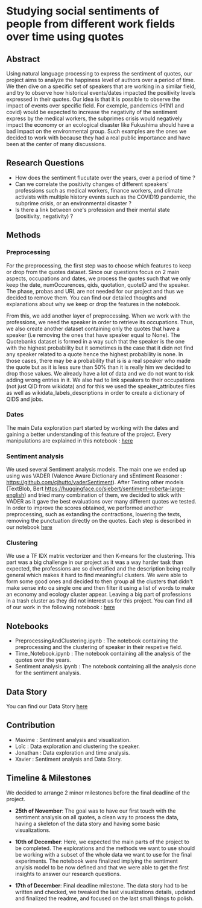 

# Studying social sentiments of people from different work fields over time using quotes

  

## Abstract

Using natural language processing to express the sentiment of quotes, our project aims to analyze the happiness level of authors over a period of time. We then dive on a specific set of speakers that are working in a similar field, and try to observe how historical events/dates impacted the positivity levels expressed in their quotes. Our idea is that it is possible to observe the impact of events over specific field. For exemple, pandemics (H1N1 and covid) would be expected to increase the negativity of the sentiment express by the medical workers, the subprimes crisis would negatively impact the economy or an ecological disaster like Fukushima should have a bad impact on the environmental group. Such examples are the ones we decided  to work with because they had a real public importance and have been at the center of many discussions.
  
## Research Questions

- How does the sentiment flucutate over the years, over a period of time ?
- Can we correlate the positivity changes of different speakers' professions such as medical workers, finance workers, and climate activists with multiple history events such as the COVID19 pandemic, the subprime crisis, or an environmental disaster ?
- Is there a link between one's profession and their mental state (positivity, negativity) ?

## Methods

### Preprocessing
For the preprocessing, the first step was to choose which features to keep or drop from the quotes dataset.
Since our questions focus on 2 main aspects, occupations and dates, we process the quotes such that we only keep the date, numOccurences, qids, quotation, quoteID and the speaker.
The phase, probas and URL are not needed for our project and thus we decided to remove them.
You can find our detailed thoughts and explanations about why we keep or drop the features in the notebook.

From this, we add another layer of preprocessing. When we work with the professions, we need the speaker in order to retrieve its occupations. Thus, we also create another dataset containing only the quotes that have a speaker (i.e removing the ones that have speaker equal to None). The Quotebanks dataset is formed in a way such that the speaker is the one with the highest probability but it sometimes is the case that it didn not find any speaker related to a quote hence the highest probability is none. In those cases, there may be a probability that is is a real speaker who made the quote but as it is less sure than 50% than it is really him we decided to drop those values. We already have a lot of data and we do not want to risk adding wrong entries in it.
We also had to link speakers to their occupations (not just QID from wikidata) and for this we used the speaker_attributes files as well as wikidata_labels_descriptions in order to create a dictionary of QIDS and jobs.

### Dates
The main Data exploration part started by working with the dates and gaining a better understanding of this feature of the project. Every manipulations are explained in this notebook : [here](./Time_Notebook.ipynb)

### Sentiment analysis
We used several Sentiment analysis models. The main one we ended up using was VADER (Valence Aware Dictionary and sEntiment Reasoner : https://github.com/cjhutto/vaderSentiment). After Testing other models (TextBlob, Bert https://huggingface.co/siebert/sentiment-roberta-large-english) and tried many combination of them, we decided to stick with VADER as it gave the best evaluations over many different quotes we tested. In order to improve the scores obtained, we performed another preprocessing, such as extanding the contractions, lowering the texts, removing the punctuation directly on the quotes. Each step is described in our notebook [here](./Sentiment_analysis.ipynb)

### Clustering
We use a TF IDX matrix vectorizer and then K-means for the clustering. This part was a big challenge in our project as it was a way harder task than expected, the professions are so diversified and the description being really general which makes it hard to find meaningful clusters. We were able to form some good ones and decided to then group all the clusters that didn't make sense into oa single one and then filter it using a list of words to make an economy and ecology cluster appear. Leaving a big part of professions in a trash cluster as they did not interest us for this project.
You can find all of our work in the following notebook : [here](./PreprocessingAndClustering.ipynb)

## Notebooks
- PreprocessingAndClustering.ipynb : The notebook containing the preprocessing and the clustering of speaker in their respetive field.
- Time_Notebook.ipynb : The notebook containing all the analysis of the quotes over the years.
- Sentiment analysis.ipynb : The notebook containing all the analysis done for the sentiment analysis.

## Data Story
You can find our Data Story [here](https://ada-abracadabra.github.io/DataStory/)

## Contribution
- Maxime : Sentiment analysis and visualization.
- Loïc : Data exploration and clustering the speaker.
- Jonathan : Data exploration and time analysis.
- Xavier : Sentiment analysis and Data Story.
  
## Timeline & Milestones

We decided to arrange 2 minor milestones before the final deadline of the project.

- **25th of November**: The goal was to have our first touch with the sentiment analysis on all quotes, a clean way to process the data, having a skeleton of the data story and having some basic visualizations.

- **10th of December**: Here, we expected the main parts of the project to be completed. The explorations and the methods we want to use should be working with a subset of the whole data we want to use for the final experiments. The notebook were finalized implying the sentiment anylsis model to be now defined and that we were able to get the first insights to answer our research questions.

- **17th of December**: Final deadline milestone. The data story had to be written and checked, we tweaked the last visualizations details, updated and finalized the readme, and focused on the last small things to polish.
